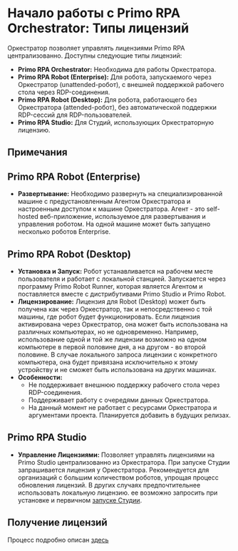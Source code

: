
# Начало работы с Primo RPA Orchestrator: Типы лицензий


Оркестратор позволяет управлять лицензиями Primo RPA централизованно. Доступны следующие типы лицензий:

- **Primo RPA Orchestrator:** Необходима для работы Оркестратора.
- **Primo RPA Robot (Enterprise):** Для робота, запускаемого через Оркестратор (unattended-робот), с внешней поддержкой рабочего стола через RDP-соединения.
- **Primo RPA Robot (Desktop):** Для робота, работающего без Оркестратора (attended-робот), без автоматической поддержки RDP-сессий для RDP-пользователей.
- **Primo RPA Studio:** Для Студий, использующих Оркестраторную лицензию.

## Примечания

## Primo RPA Robot (Enterprise)
- **Развертывание:** Необходимо развернуть на специализированной машине с предустановленным Агентом Оркестратора и настроенным доступом к машине Оркестратора. 
Агент - это self-hosted веб-приложение, используемое для развертывания и управления роботом. На одной машине может быть запущено несколько роботов Enterprise.

## Primo RPA Robot (Desktop) 
- **Установка и Запуск:** Робот устанавливается на рабочем месте пользователя и работает с локальной станцией. Запускается через программу Primo Robot Runner, которая является Агентом и поставляется вместе с дистрибутивами Primo Studio и Primo Robot.
- **Лицензирование:** Лицензия для Robot (Desktop) может быть получена как через Оркестратор, так и непосредственно с той машины, где робот будет функционировать. Если лицензия активирована через Оркестратор, она может быть использована на различных компьютерах, но не одновременно. Например, использование одной и той же лицензии возможно на одном компьютере в первой половине дня, а на другом - во второй половине. В случае локального запроса лицензии с конкретного компьютера, она будет привязана исключительно к этому устройству и не сможет быть использована на других машинах.
- **Особенности:** 
  - Не поддерживает внешнюю поддержку рабочего стола через RDP-соединения.
  - Поддерживает работу с очередями данных Оркестратора.
  - На данный момент не работает с ресурсами Оркестратора и аргументами проекта. Планируется добавить в будущих релизах.

## Primo RPA Studio
- **Управление Лицензиями:** Позволяет управлять лицензиями на Primo Studio централизованно из Оркестратора. При запуске Студии запрашивается лицензия у Оркестратора. Рекомендуется для организаций с большим количеством роботов, упрощая процесс обновления лицензий. В других случаях предпочтительнее использовать локальную лицензию.
ее возможно запросить при установке и первичном [запуске Студии](https://docs.primo-rpa.ru/primo-rpa/primo-studio/installation/licenses). 


## Получение лицензий
Процесс подробно описан [здесь](https://github.com/PrimoRPA/Docs.Rus/blob/SiuzanaTedzhoeva-HopeUI/orchestrator-hope-ui/get_licenses.md)





